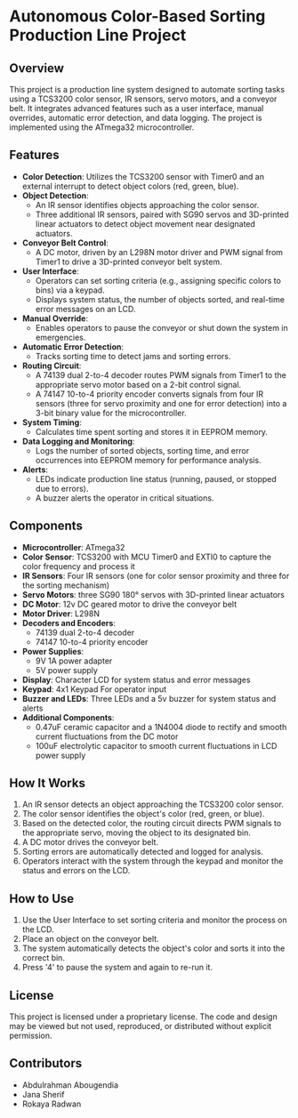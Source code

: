 
# Autonomous Color-Based Sorting Production Line Project

## Overview

This project is a production line system designed to automate sorting tasks using a TCS3200 color sensor, IR sensors, servo motors, and a conveyor belt. It integrates advanced features such as a user interface, manual overrides, automatic error detection, and data logging. The project is implemented using the ATmega32 microcontroller.

## Features

- **Color Detection**: Utilizes the TCS3200 sensor with Timer0 and an external interrupt to detect object colors (red, green, blue).
- **Object Detection**:
  - An IR sensor identifies objects approaching the color sensor.
  - Three additional IR sensors, paired with SG90 servos and 3D-printed linear actuators to detect object movement near designated actuators.
- **Conveyor Belt Control**:
  - A DC motor, driven by an L298N motor driver and PWM signal from Timer1 to drive a 3D-printed conveyor belt system.
- **User Interface**:
  - Operators can set sorting criteria (e.g., assigning specific colors to bins) via a keypad.
  - Displays system status, the number of objects sorted, and real-time error messages on an LCD.
- **Manual Override**:
  - Enables operators to pause the conveyor or shut down the system in emergencies.
- **Automatic Error Detection**:
  - Tracks sorting time to detect jams and sorting errors.
- **Routing Circuit**:
  - A 74139 dual 2-to-4 decoder routes PWM signals from Timer1 to the appropriate servo motor based on a 2-bit control signal.
  - A 74147 10-to-4 priority encoder converts signals from four IR sensors (three for servo proximity and one for error detection) into a 3-bit binary value for the microcontroller.
- **System Timing**:
  - Calculates time spent sorting and stores it in EEPROM memory.
- **Data Logging and Monitoring**:
  - Logs the number of sorted objects, sorting time, and error occurrences into EEPROM memory for performance analysis.
- **Alerts**:
  - LEDs indicate production line status (running, paused, or stopped due to errors).
  - A buzzer alerts the operator in critical situations.

## Components

- **Microcontroller**: ATmega32
- **Color Sensor**: TCS3200 with MCU Timer0 and EXTI0 to capture the color frequency and process it
- **IR Sensors**: Four IR sensors (one for color sensor proximity and three for the sorting mechanism)
- **Servo Motors**: three SG90 180° servos with 3D-printed linear actuators
- **DC Motor**: 12v DC geared motor to drive the conveyor belt
- **Motor Driver**: L298N
- **Decoders and Encoders**:
  - 74139 dual 2-to-4 decoder
  - 74147 10-to-4 priority encoder
- **Power Supplies**:
  - 9V 1A power adapter
  - 5V power supply
- **Display**: Character LCD for system status and error messages
- **Keypad**: 4x1 Keypad For operator input
- **Buzzer and LEDs**: Three LEDs and a 5v buzzer for system status and alerts
- **Additional Components**:
  - 0.47uF ceramic capacitor and a 1N4004 diode to rectify and smooth current fluctuations from the DC motor
  - 100uF electrolytic capacitor to smooth current fluctuations in LCD power supply

## How It Works

1. An IR sensor detects an object approaching the TCS3200 color sensor.
2. The color sensor identifies the object's color (red, green, or blue).
3. Based on the detected color, the routing circuit directs PWM signals to the appropriate servo, moving the object to its designated bin.
4. A DC motor drives the conveyor belt.
5. Sorting errors are automatically detected and logged for analysis.
6. Operators interact with the system through the keypad and monitor the status and errors on the LCD.

## How to Use

1. Use the User Interface to set sorting criteria and monitor the process on the LCD.
2. Place an object on the conveyor belt.
3. The system automatically detects the object's color and sorts it into the correct bin.
4. Press '4' to pause the system and again to re-run it.

## License

This project is licensed under a proprietary license. The code and design may be viewed but not used, reproduced, or distributed without explicit permission.

## Contributors

- Abdulrahman Abougendia
- Jana Sherif
- Rokaya Radwan
